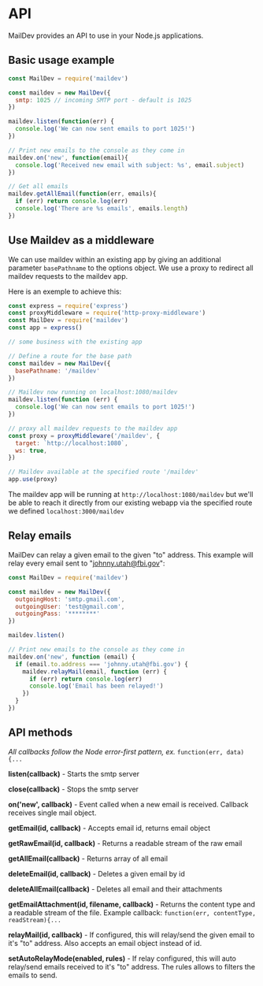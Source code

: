 # API

MailDev provides an API to use in your Node.js applications.

## Basic usage example

```javascript
const MailDev = require('maildev')

const maildev = new MailDev({
  smtp: 1025 // incoming SMTP port - default is 1025
})

maildev.listen(function(err) {
  console.log('We can now sent emails to port 1025!')
})

// Print new emails to the console as they come in
maildev.on('new', function(email){
  console.log('Received new email with subject: %s', email.subject)
})

// Get all emails
maildev.getAllEmail(function(err, emails){
  if (err) return console.log(err)
  console.log('There are %s emails', emails.length)
})
```

## Use Maildev as a middleware

We can use maildev within an existing app by giving an additional parameter
`basePathname` to the options object. We use a proxy to redirect all maildev requests
to the maildev app.

Here is an exemple to achieve this:

```javascript
const express = require('express')
const proxyMiddleware = require('http-proxy-middleware')
const MailDev = require('maildev')
const app = express()

// some business with the existing app

// Define a route for the base path
const maildev = new MailDev({
  basePathname: '/maildev'
})

// Maildev now running on localhost:1080/maildev
maildev.listen(function (err) {
  console.log('We can now sent emails to port 1025!')
})

// proxy all maildev requests to the maildev app
const proxy = proxyMiddleware('/maildev', {
  target: `http://localhost:1080`,
  ws: true,
})

// Maildev available at the specified route '/maildev'
app.use(proxy)
```

The maildev app will be running at `http://localhost:1080/maildev`
but we'll be able to reach it directly from our existing webapp
via the specified route we defined `localhost:3000/maildev`

## Relay emails

MailDev can relay a given email to the given "to" address. This example will
relay every email sent to "johnny.utah@fbi.gov":

```javascript
const MailDev = require('maildev')

const maildev = new MailDev({
  outgoingHost: 'smtp.gmail.com',
  outgoingUser: 'test@gmail.com',
  outgoingPass: '********'
})

maildev.listen()

// Print new emails to the console as they come in
maildev.on('new', function (email) {
  if (email.to.address === 'johnny.utah@fbi.gov') {
    maildev.relayMail(email, function (err) {
      if (err) return console.log(err)
      console.log('Email has been relayed!')
    })
  }
})
```

## API methods

*All callbacks follow the Node error-first pattern, ex.* `function(err, data){...`

**listen(callback)** - Starts the smtp server

**close(callback)** - Stops the smtp server

**on('new', callback)** - Event called when a new email is received. Callback
receives single mail object.

**getEmail(id, callback)** - Accepts email id, returns email object

**getRawEmail(id, callback)** - Returns a readable stream of the raw email

**getAllEmail(callback)** - Returns array of all email

**deleteEmail(id, callback)** - Deletes a given email by id

**deleteAllEmail(callback)** - Deletes all email and their attachments

**getEmailAttachment(id, filename, callback)** - Returns the content type and a
readable stream of the file. Example callback:
`function(err, contentType, readStream){...`

**relayMail(id, callback)** - If configured, this will relay/send the given
email to it's "to" address. Also accepts an email object instead of id.

**setAutoRelayMode(enabled, rules)** - If relay configured, this will auto relay/send emails received
to it's "to" address. The rules allows to filters the emails to send.
